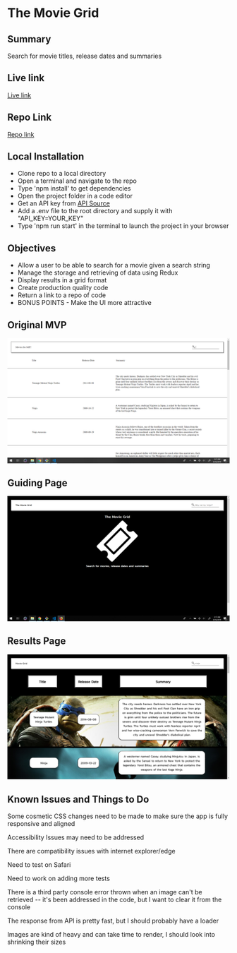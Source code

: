 <h1> The Movie Grid </h1>

<h2> Summary </h2>
<p>Search for movie titles, release dates and summaries</p>

<h2> Live link </h2>
<a href="https://hzba000.github.io/movie-grid/"> Live link </a>

<h2> Repo Link </h2>
<a href="https://github.com/hzba000/movie-grid"> Repo link </a>

<h2>Local Installation</h2>
<ul>
  <li> Clone repo to a local directory </li>
  <li> Open a terminal and navigate to the repo </li>
  <li> Type 'npm install' to get dependencies </li>
  <li> Open the project folder in a code editor</li>
  <li> Get an API key from <a href="http://api.themoviedb.org">API Source</a>
  <li> Add a .env file to the root directory and supply it with "API_KEY=YOUR_KEY" </li>
  <li> Type 'npm run start' in the terminal to launch the project in your browser</li>
</ul>

<h2> Objectives </h2>
<ul>
  <li>Allow a user to be able to search for a movie given a search string</li> 
  <li>Manage the storage and retrieving of data using Redux</li>  
  <li>Display results in a grid format</li>  
  <li>Create production quality code</li>  
  <li>Return a link to a repo of code</li>  
  <li>BONUS POINTS - Make the UI more attractive</li> 
</ul>

<h2> Original MVP </h2>
<img src="./screenshots/original_mvp.png" />

<h2> Guiding Page </h2>
<img src="./screenshots/movie-grid-screenshot-3.png" />

<h2> Results Page </h2>
<img src="./screenshots/movie-grid-screenshot.png" />

<h2> Known Issues and Things to Do </h2>
<p>Some cosmetic CSS changes need to be made to make sure the app is fully responsive and aligned</p>
<p>Accessibility Issues may need to be addressed</p>
<p>There are compatibility issues with internet explorer/edge</p>
<p>Need to test on Safari</p>
<p>Need to work on adding more tests</p>
<p>There is a third party console error thrown when an image can't be retrieved -- it's been addressed in the code, but I want to clear it from the console</p>
<p>The response from API is pretty fast, but I should probably have a loader</p>
<p>Images are kind of heavy and can take time to render, I should look into shrinking their sizes</p>













